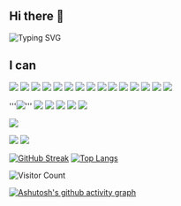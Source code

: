 ## Hi there 👋
![Typing SVG](https://readme-typing-svg.demolab.com/?lines=I+am+Zero;Welcome+to+my+Github)
## I can
![](https://img.shields.io/badge/HTML5-%23E34F26?style=flat-square&logo=html5&logoColor=%23fff)
![](https://img.shields.io/badge/CSS3-%231572B6?style=flat-square&logo=css3&logoColor=%23fff)
![](https://img.shields.io/badge/JavaScript-%23F7DF1E?style=flat-square&logo=javascript&logoColor=%23fff)
![](https://img.shields.io/badge/TypeScript-%233178C6?style=flat-square&logo=typescript&logoColor=%23fff)
![](https://img.shields.io/badge/React-%2361DAFB?style=flat-square&logo=react&logoColor=%23fff)
![](https://img.shields.io/badge/Vue-%234FC08D?style=flat-square&logo=vue.js&logoColor=%23fff)
![](https://img.shields.io/badge/Webpack-%238DD6F9?style=flat-square&logo=webpack&logoColor=%23fff)
![](https://img.shields.io/badge/Vite-%23646CFF?style=flat-square&logo=vite&logoColor=%23fff)
![](https://img.shields.io/badge/Axios-%235A29E4?style=flat-square&logo=axios&logoColor=%23fff)
![](https://img.shields.io/badge/Ant%20Design-%230170FE?style=flat-square&logo=antdesign&logoColor=%23fff)
![](https://img.shields.io/badge/MUI-%23007FFF?style=flat-square&logo=mui&logoColor=%23fff)
![](https://img.shields.io/badge/Element-%230DBD8B?style=flat-square&logo=element&logoColor=%23fff)
![](https://img.shields.io/badge/Next-%23000000?style=flat-square&logo=next.js&logoColor=%23fff)
![](https://img.shields.io/badge/Less-%231D365D?style=flat-square&logo=less&logoColor=%23fff)
![](https://img.shields.io/badge/Git-%23F05032?style=flat-square&logo=git&logoColor=%23fff)


'''![](https://img.shields.io/badge/Python-%233776AB?style=flat-square&logo=python&logoColor=%23fff)'''
![](https://img.shields.io/badge/C%2B%2B-%2300599C?style=flat-square&logo=cplusplus&logoColor=%23fff)
![](https://img.shields.io/badge/PyTorch-%23EE4C2C?style=flat-square&logo=pytorch&logoColor=%23fff)
![](https://img.shields.io/badge/Jupyter-%23F37626?style=flat-square&logo=jupyter&logoColor=%23fff)
![](https://img.shields.io/badge/Django-%23092E20?style=flat-square&logo=django&logoColor=%23fff)
![](https://img.shields.io/badge/MySQL-%234479A1?style=flat-square&logo=mysql&logoColor=%23fff)



![](http://github-profile-summary-cards.vercel.app/api/cards/profile-details?username=Eomnational&theme=default)

![](https://github-readme-stats.vercel.app/api?username=Eomnational&show_icons=true&theme=default)
![](http://github-profile-summary-cards.vercel.app/api/cards/productive-time?username=Eomnational&theme=default&utcOffset=8)

[![GitHub Streak](https://streak-stats.demolab.com/?user=Eomnational&theme=default)](https://git.io/streak-stats)
[![Top Langs](https://github-readme-stats.vercel.app/api/top-langs/?username=Eomnational&layout=compact)](https://github.com/anuraghazra/github-readme-stats)

![Visitor Count](https://profile-counter.glitch.me/Eomnational/count.svg)

[![Ashutosh's github activity graph](https://github-readme-activity-graph.vercel.app/graph?username=Eomnational&theme=minimal)](https://github.com/ashutosh00710/github-readme-activity-graph)




